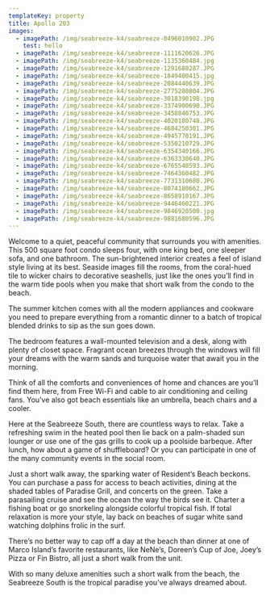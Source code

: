 ```yaml
---
templateKey: property
title: Apollo 203
images:
  - imagePath: /img/seabreeze-k4/seabreeze-0496010902.JPG
    test: hello
  - imagePath: /img/seabreeze-k4/seabreeze-1111620626.JPG
  - imagePath: /img/seabreeze-k4/seabreeze-1135360484.jpg
  - imagePath: /img/seabreeze-k4/seabreeze-1291680287.JPG
  - imagePath: /img/seabreeze-k4/seabreeze-1849400415.jpg
  - imagePath: /img/seabreeze-k4/seabreeze-2084440639.JPG
  - imagePath: /img/seabreeze-k4/seabreeze-2775280804.JPG
  - imagePath: /img/seabreeze-k4/seabreeze-3018390198.jpg
  - imagePath: /img/seabreeze-k4/seabreeze-3374900690.JPG
  - imagePath: /img/seabreeze-k4/seabreeze-3458840753.JPG
  - imagePath: /img/seabreeze-k4/seabreeze-4020180748.JPG
  - imagePath: /img/seabreeze-k4/seabreeze-4684250301.JPG
  - imagePath: /img/seabreeze-k4/seabreeze-4945770191.JPG
  - imagePath: /img/seabreeze-k4/seabreeze-5350210729.JPG
  - imagePath: /img/seabreeze-k4/seabreeze-6354340166.JPG
  - imagePath: /img/seabreeze-k4/seabreeze-6363330640.JPG
  - imagePath: /img/seabreeze-k4/seabreeze-6765540593.JPG
  - imagePath: /img/seabreeze-k4/seabreeze-7464360482.JPG
  - imagePath: /img/seabreeze-k4/seabreeze-7731310680.JPG
  - imagePath: /img/seabreeze-k4/seabreeze-8074180662.JPG
  - imagePath: /img/seabreeze-k4/seabreeze-8658910167.JPG
  - imagePath: /img/seabreeze-k4/seabreeze-9446460221.JPG
  - imagePath: /img/seabreeze-k4/seabreeze-9846920500.jpg
  - imagePath: /img/seabreeze-k4/seabreeze-9881680596.JPG
---
```

Welcome to a quiet, peaceful community that surrounds you with amenities. This 500 square foot condo sleeps four, with one king bed, one sleeper sofa, and one bathroom. The sun-brightened interior creates a feel of island style living at its best. Seaside images fill the rooms, from the coral-hued tile to wicker chairs to decorative seashells, just like the ones you’ll find in the warm tide pools when you make that short walk from the condo to the beach.

The summer kitchen comes with all the modern appliances and cookware you need to prepare everything from a romantic dinner to a batch of tropical blended drinks to sip as the sun goes down.

The bedroom features a wall-mounted television and a desk, along with plenty of closet space. Fragrant ocean breezes through the windows will fill your dreams with the warm sands and turquoise water that await you in the morning.

Think of all the comforts and conveniences of home and chances are you’ll find them here, from Free Wi-Fi and cable to air conditioning and ceiling fans. You’ve also got beach essentials like an umbrella, beach chairs and a cooler.

Here at the Seabreeze South, there are countless ways to relax. Take a refreshing swim in the heated pool then lie back on a palm-shaded sun lounger or use one of the gas grills to cook up a poolside barbeque. After lunch, how about a game of shuffleboard? Or you can participate in one of the many community events in the social room.

Just a short walk away, the sparking water of Resident’s Beach beckons. You can purchase a pass for access to beach activities, dining at the shaded tables of Paradise Grill, and concerts on the green. Take a parasailing cruise and see the ocean the way the birds see it. Charter a fishing boat or go snorkeling alongside colorful tropical fish. If total relaxation is more your style, lay back on beaches of sugar white sand watching dolphins frolic in the surf.

There’s no better way to cap off a day at the beach than dinner at one of Marco Island’s favorite restaurants, like NeNe’s, Doreen’s Cup of Joe, Joey’s Pizza or Fin Bistro, all just a short walk from the unit.

With so many deluxe amenities such a short walk from the beach, the Seabreeze South is the tropical paradise you’ve always dreamed about.

